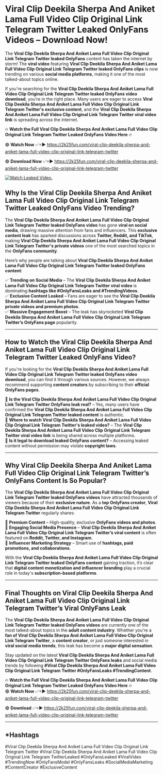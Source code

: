 # Viral Clip Deekila Sherpa And Aniket Lama Full Video Clip Original Link Telegram Twitter Leaked OnlyFans Videos – Download Now!

The **Viral Clip Deekila Sherpa And Aniket Lama Full Video Clip Original Link Telegram Twitter leaked OnlyFans** content has taken the internet by storm! The **viral video** featuring **Viral Clip Deekila Sherpa And Aniket Lama Full Video Clip Original Link Telegram Twitter leaked OnlyFans clips** is now trending on various **social media platforms**, making it one of the most talked-about topics online.  

If you're searching for the **Viral Clip Deekila Sherpa And Aniket Lama Full Video Clip Original Link Telegram Twitter leaked OnlyFans video download**, you’re in the right place. Many users are eager to access **Viral Clip Deekila Sherpa And Aniket Lama Full Video Clip Original Link Telegram Twitter's exclusive content**, and the **Viral Clip Deekila Sherpa And Aniket Lama Full Video Clip Original Link Telegram Twitter viral video link** is spreading across the internet.  

🔥 **Watch the Full Viral Clip Deekila Sherpa And Aniket Lama Full Video Clip Original Link Telegram Twitter Leaked OnlyFans Video Here** 🔥  

🟢 **Watch Now** ✅=► https://2k25fun.com/viral-clip-deekila-sherpa-and-aniket-lama-full-video-clip-original-link-telegram-twitter

🟢 **Download Now** ✅=► https://2k25fun.com/viral-clip-deekila-sherpa-and-aniket-lama-full-video-clip-original-link-telegram-twitter

[![Watch Leaked Video.](https://miro.medium.com/v2/resize:fit:828/format:webp/1*cilzJN44JGOrTw9NJCrNHA.gif "Watch Leaked Video")](https://2k25fun.com/viral-clip-deekila-sherpa-and-aniket-lama-full-video-clip-original-link-telegram-twitter)

## **Why Is the Viral Clip Deekila Sherpa And Aniket Lama Full Video Clip Original Link Telegram Twitter Leaked OnlyFans Video Trending?**  

The **Viral Clip Deekila Sherpa And Aniket Lama Full Video Clip Original Link Telegram Twitter leaked OnlyFans video** has gone **viral on social media**, drawing massive attention from fans and influencers. This **exclusive content leak** has sparked discussions across **Twitter, Reddit, and TikTok**, making **Viral Clip Deekila Sherpa And Aniket Lama Full Video Clip Original Link Telegram Twitter's private videos** one of the most searched topics in the **OnlyFans community**.  

Here’s why people are talking about **Viral Clip Deekila Sherpa And Aniket Lama Full Video Clip Original Link Telegram Twitter leaked OnlyFans content**:  

✅ **Trending on Social Media** – The **Viral Clip Deekila Sherpa And Aniket Lama Full Video Clip Original Link Telegram Twitter viral video** is dominating **hashtags like #OnlyFansLeaks and #TrendingVideos**.  
✅ **Exclusive Content Leaked** – Fans are eager to see the **Viral Clip Deekila Sherpa And Aniket Lama Full Video Clip Original Link Telegram Twitter private videos and premium photos**.  
✅ **Massive Engagement Boost** – The leak has skyrocketed **Viral Clip Deekila Sherpa And Aniket Lama Full Video Clip Original Link Telegram Twitter’s OnlyFans page** popularity.  

---

## **How to Watch the Viral Clip Deekila Sherpa And Aniket Lama Full Video Clip Original Link Telegram Twitter Leaked OnlyFans Video?**  

If you're looking for the **Viral Clip Deekila Sherpa And Aniket Lama Full Video Clip Original Link Telegram Twitter leaked OnlyFans video download**, you can find it through various sources. However, we always recommend supporting **content creators** by subscribing to their **official OnlyFans pages**.  

🔹 **Is the Viral Clip Deekila Sherpa And Aniket Lama Full Video Clip Original Link Telegram Twitter OnlyFans leak real?** – Yes, many users have confirmed the **Viral Clip Deekila Sherpa And Aniket Lama Full Video Clip Original Link Telegram Twitter leaked content** is authentic.  
🔹 **Where to watch Viral Clip Deekila Sherpa And Aniket Lama Full Video Clip Original Link Telegram Twitter's leaked video?** – The **Viral Clip Deekila Sherpa And Aniket Lama Full Video Clip Original Link Telegram Twitter viral video link** is being shared across multiple platforms.  
🔹 **Is it legal to download leaked OnlyFans content?** – Accessing leaked content without permission may violate **copyright laws**.  

---

## **Why Viral Clip Deekila Sherpa And Aniket Lama Full Video Clip Original Link Telegram Twitter’s OnlyFans Content Is So Popular?**  

The **Viral Clip Deekila Sherpa And Aniket Lama Full Video Clip Original Link Telegram Twitter leaked OnlyFans videos** have attracted thousands of viewers because of their **exclusive nature**. As a **top OnlyFans creator**, **Viral Clip Deekila Sherpa And Aniket Lama Full Video Clip Original Link Telegram Twitter** regularly shares:  

📌 **Premium Content** – High-quality, exclusive **OnlyFans videos and photos**.  
📌 **Engaging Social Media Presence** – **Viral Clip Deekila Sherpa And Aniket Lama Full Video Clip Original Link Telegram Twitter’s viral content** is often featured on **Reddit, Twitter, and Instagram**.  
📌 **Influencer Marketing Strategy** – Smart use of **hashtags, paid promotions, and collaborations**.  

With the **Viral Clip Deekila Sherpa And Aniket Lama Full Video Clip Original Link Telegram Twitter leaked OnlyFans content** gaining traction, it’s clear that **digital content monetization and influencer branding** play a crucial role in today's **subscription-based platforms**.  

---

## **Final Thoughts on Viral Clip Deekila Sherpa And Aniket Lama Full Video Clip Original Link Telegram Twitter’s Viral OnlyFans Leak**  

The **Viral Clip Deekila Sherpa And Aniket Lama Full Video Clip Original Link Telegram Twitter leaked OnlyFans videos** are currently one of the most talked-about topics in the **adult content industry**. Whether you're a **fan of Viral Clip Deekila Sherpa And Aniket Lama Full Video Clip Original Link Telegram Twitter**, a **content creator**, or just someone interested in **viral social media trends**, this leak has become a **major digital sensation**.  

Stay updated on the latest **Viral Clip Deekila Sherpa And Aniket Lama Full Video Clip Original Link Telegram Twitter OnlyFans leaks** and social media trends by following **#Viral Clip Deekila Sherpa And Aniket Lama Full Video Clip Original Link Telegram Twitter #OnlyFansLeaks #TrendingContent**.  

🔥 **Watch the Full Viral Clip Deekila Sherpa And Aniket Lama Full Video Clip Original Link Telegram Twitter Leaked OnlyFans Video Here** 🔥  
🟢 **Watch Now** ✅=► https://2k25fun.com/viral-clip-deekila-sherpa-and-aniket-lama-full-video-clip-original-link-telegram-twitter

🟢 **Download** ✅=► https://2k25fun.com/viral-clip-deekila-sherpa-and-aniket-lama-full-video-clip-original-link-telegram-twitter

---

## *Hashtags
#Viral Clip Deekila Sherpa And Aniket Lama Full Video Clip Original Link Telegram Twitter #Viral Clip Deekila Sherpa And Aniket Lama Full Video Clip Original Link Telegram TwitterLeaked #OnlyFansLeaked #ViralVideo #TrendingNow #OnlyFansModel #OnlyFansLeaks #SocialMediaMarketing #ContentCreator #ExclusiveContent  